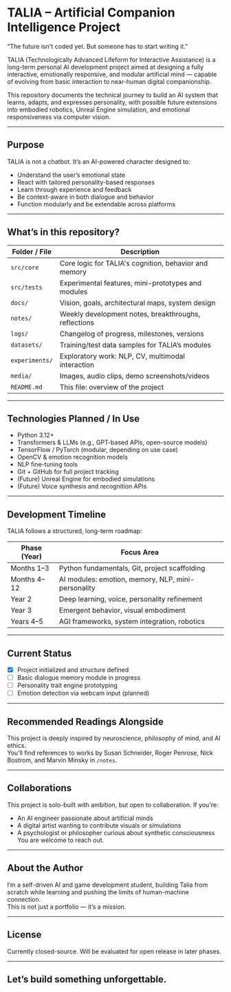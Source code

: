# TALIA – Artificial Companion Intelligence Project

“The future isn't coded yet. But someone has to start writing it.”

TALIA (Technologically Advanced Lifeform for Interactive Assistance) is a long-term personal AI development project aimed at designing a fully interactive, emotionally responsive, and modular artificial mind — capable of evolving from basic interaction to near-human digital companionship.

This repository documents the technical journey to build an AI system that learns, adapts, and expresses personality, with possible future extensions into embodied robotics, Unreal Engine simulation, and emotional responsiveness via computer vision.

---

## Purpose

TALIA is not a chatbot. It’s an AI-powered character designed to:
- Understand the user’s emotional state
- React with tailored personality-based responses
- Learn through experience and feedback
- Be context-aware in both dialogue and behavior
- Function modularly and be extendable across platforms

---

## What’s in this repository?

| Folder / File     | Description                                           |
|-------------------|-------------------------------------------------------|
| `src/core`        | Core logic for TALIA's cognition, behavior and memory|
| `src/tests`       | Experimental features, mini-prototypes and modules   |
| `docs/`           | Vision, goals, architectural maps, system design     |
| `notes/`          | Weekly development notes, breakthroughs, reflections |
| `logs/`           | Changelog of progress, milestones, versions          |
| `datasets/`       | Training/test data samples for TALIA’s modules       |
| `experiments/`    | Exploratory work: NLP, CV, multimodal interaction    |
| `media/`          | Images, audio clips, demo screenshots/videos         |
| `README.md`       | This file: overview of the project                   |

---

## Technologies Planned / In Use

- Python 3.12+
- Transformers & LLMs (e.g., GPT-based APIs, open-source models)
- TensorFlow / PyTorch (modular, depending on use case)
- OpenCV & emotion recognition models
- NLP fine-tuning tools
- Git + GitHub for full project tracking
- (Future) Unreal Engine for embodied simulations
- (Future) Voice synthesis and recognition APIs

---

## Development Timeline

TALIA follows a structured, long-term roadmap:

| Phase (Year)     | Focus Area                                     |
|------------------|------------------------------------------------|
| Months 1–3       | Python fundamentals, Git, project scaffolding  |
| Months 4–12      | AI modules: emotion, memory, NLP, mini-personality |
| Year 2           | Deep learning, voice, personality refinement   |
| Year 3           | Emergent behavior, visual embodiment           |
| Years 4–5        | AGI frameworks, system integration, robotics   |

---

## Current Status

- [x] Project initialized and structure defined  
- [ ] Basic dialogue memory module in progress  
- [ ] Personality trait engine prototyping  
- [ ] Emotion detection via webcam input (planned)

---

## Recommended Readings Alongside

This project is deeply inspired by neuroscience, philosophy of mind, and AI ethics.  
You’ll find references to works by Susan Schneider, Roger Penrose, Nick Bostrom, and Marvin Minsky in `/notes`.

---

## Collaborations

This project is solo-built with ambition, but open to collaboration. If you're:
- An AI engineer passionate about artificial minds
- A digital artist wanting to contribute visuals or simulations
- A psychologist or philosopher curious about synthetic consciousness  
You are welcome to reach out.

---

## About the Author

I’m a self-driven AI and game development student, building Talia from scratch while learning and pushing the limits of human-machine connection.  
This is not just a portfolio — it’s a mission.

---

## License

Currently closed-source. Will be evaluated for open release in later phases.

---

## Let’s build something unforgettable.
